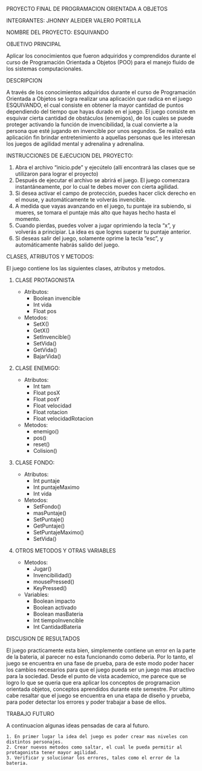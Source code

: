 PROYECTO FINAL DE PROGRAMACION ORIENTADA A OBJETOS

INTEGRANTES: JHONNY ALEIDER VALERO PORTILLA

NOMBRE DEL PROYECTO: ESQUIVANDO

OBJETIVO PRINCIPAL

Aplicar los conocimientos que fueron adquiridos y comprendidos durante el curso de Programación Orientada a Objetos (POO)
para el manejo fluido de los sistemas computacionales.

DESCRIPCION

A través de los conocimientos adquiridos durante el curso de Programación Orientada a Objetos se logra realizar una aplicación que 
radica en el juego ESQUIVANDO, el cual consiste en obtener la mayor cantidad de puntos dependiendo del tiempo que hayas durado en el juego. 
El juego consiste en esquivar cierta cantidad de obstáculos (enemigos), de los cuales se puede proteger activando la función de 
invencibilidad, la cual convierte a la persona que esté jugando en invencible por unos segundos. Se realizó esta aplicación fin brindar
entretenimiento a aquellas personas que les interesan los juegos de agilidad mental y adrenalina y adrenalina.

INSTRUCCIONES DE EJECUCION DEL PROYECTO:

1. Abra el archivo “inicio.pde” y ejecútelo (allí encontrará las clases que se utilizaron para lograr el proyecto)
2. Después de ejecutar el archivo se abrirá el juego. El juego comenzara instantáneamente, por lo cual te debes mover con cierta agilidad.
3. Si desea activar el campo de protección, puedes hacer click derecho en el mouse, y automáticamente te volverás invencible.
4. A medida que vayas avanzando en el juego, tu puntaje ira subiendo, si mueres, se tomara el puntaje más alto que hayas hecho hasta el momento.
5. Cuando pierdas, puedes volver a jugar oprimiendo la tecla “x”, y volverás a principiar. La idea es que logres superar tu puntaje anterior.
6. Si deseas salir del juego, solamente oprime la tecla “esc”, y automáticamente habrás salido del juego.

CLASES, ATRIBUTOS Y METODOS:

El juego contiene los las siguientes clases, atributos y metodos.

1. CLASE PROTAGONISTA
    - Atributos:
         - Boolean invencible
         - Int vida
         - Float pos
    - Metodos:
         - SetX()
         - GetX()
         - SetInvencible()
         - SetVida()
         - GetVida()
         - BajarVida()

2. CLASE ENEMIGO:
    - Atributos:
         - Int tam
         - Float posX
         - Float posY
         - Float velocidad
         - Float rotacion
         - Float velocidadRotacion
    - Metodos:
         - enemigo()
         - pos()
         - reset()
         - Colision()

3. CLASE FONDO:
    - Atributos:
         - Int puntaje
         - Int puntajeMaximo
         - Int vida
    - Metodos:
         - SetFondo()
         - masPuntaje()
         - SetPuntaje()
         - GetPuntaje()
         - SetPuntajeMaximo()
         - SetVida()

4. OTROS METODOS Y OTRAS VARIABLES

    - Metodos:
        - Jugar()
        - Invencibilidad()
        - mousePressed()
        - KeyPressed()
    - Variables:
        - Boolean impacto
        - Boolean activado
        - Boolean masBateria
        - Int tiempoInvencible
        - Int CantidadBateria

DISCUSION DE RESULTADOS

El juego practicamente esta bien, simplemente contiene un error en la parte de la bateria, al parecer no esta funcionando como deberia.
Por lo tanto, el juego se encuentra en una fase de prueba, para de este modo poder hacer los cambios necesarios para que el juego pueda
ser un juego mas atractivo para la sociedad. Desde el punto de vista academico, me parece que se logro lo que se queria que era aplicar
los conceptos de programacion orientada objetos, conceptos aprendidos durante este semestre. Por ultimo cabe resaltar que el juego se encuentra en una
etapa de diseño y prueba, para poder detectar los errores y poder trabajar a base de ellos.

TRABAJO FUTURO

A continuacion algunas ideas pensadas de cara al futuro.

    1. En primer lugar la idea del juego es poder crear mas niveles con distintos personajes.
    2. Crear nuevos metodos como saltar, el cual le pueda permitir al protagonista tener mayor agilidad.
    3. Verificar y solucionar los errores, tales como el error de la bateria.
